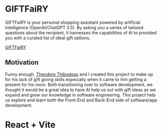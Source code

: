 # GIFTFaiRY
GIFTFaiRY is your personal shopping assistant powered by artificial intelligence (OpenAI/ChatGPT 3.5). By asking you a series of tailored questions about the recipient, it harnesses the capabilities of AI to provided you with a curated list of ideal gift options. 

[GIFTFaiRY](https://giftfairy.netlify.app/)


## Motivation
Funny enough, [Theodore Thibodeau](https://github.com/TheoThibodeau) and I created this project to make up for his lack of gift giving skills especially when it came to him getting a present for his mom. 
Both transitioning over to software development, we thought it would be a great idea to have AI help us out with gift ideas as we expand and grow our knowledge in software engineering. This project help us explore and learn both the Front-End and Back-End side of software/app development. 


# React + Vite
